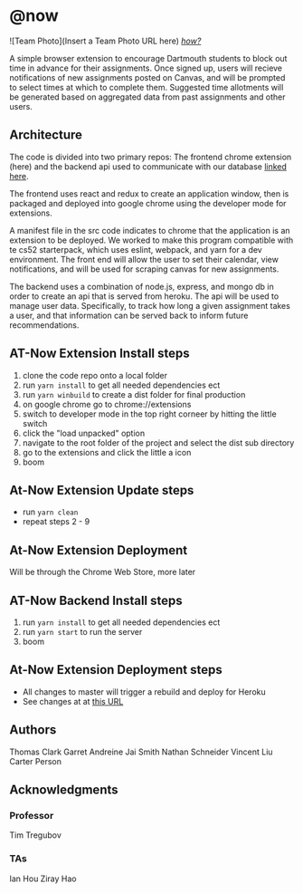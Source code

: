 # @now

![Team Photo](Insert a Team Photo URL here)
[*how?*](https://help.github.com/articles/about-readmes/#relative-links-and-image-paths-in-readme-files)

A simple browser extension to encourage Dartmouth students to block out time in advance for their assignments. Once signed up, users will recieve notifications of new assignments posted on Canvas, and will be prompted to select times at which to complete them. Suggested time allotments will be generated based on aggregated data from past assignments and other users.

## Architecture

The code is divided into two primary repos: The frontend chrome extension (here) and the backend api used to communicate with our database [linked here](https://github.com/dartmouth-cs52-20X/project-api-at-now).

The frontend uses react and redux to create an application window, then is packaged and deployed into google chrome using the developer mode for extensions.

A manifest file in the src code indicates to chrome that the application is an extension to be deployed. We worked to make this program compatible with te cs52 starterpack, which uses eslint, webpack, and yarn for a dev environment. The front end will allow the user to set their calendar, view notifications, and will be used for scraping canvas for new assignments.

The backend uses a combination of node.js, express, and mongo db in order to create an api that is served from heroku. The api will be used to manage user data. Specifically, to track how long a given assignment takes a user, and that information can be served back to inform future recommendations.


## AT-Now Extension Install steps
1. clone the code repo onto a local folder
2. run `yarn install` to get all needed dependencies ect  
3. run `yarn winbuild` to create a dist folder for final production 
4. on google chrome go to chrome://extensions  
5. switch to developer mode in the top right corneer by hitting the little switch  
6. click the "load unpacked" option  
7. navigate to the root folder of the project and select the dist sub directory  
8. go to the extensions and click the little a icon  
9. boom
## At-Now Extension Update steps  
- run `yarn clean`  
- repeat steps 2 - 9
## At-Now Extension Deployment
Will be through the Chrome Web Store, more later

## AT-Now Backend Install steps
1. run `yarn install` to get all needed dependencies ect  
2. run `yarn start` to run the server
3. boom

## At-Now Extension Deployment steps  
 - All changes to master will trigger a rebuild and deploy for Heroku
 - See changes at at [this URL](https://at-now-api.herokuapp.com)

## Authors

Thomas Clark
Garret Andreine
Jai Smith
Nathan Schneider
Vincent Liu
Carter Person

## Acknowledgments

### Professor

Tim Tregubov

### TAs

Ian Hou
Ziray Hao
